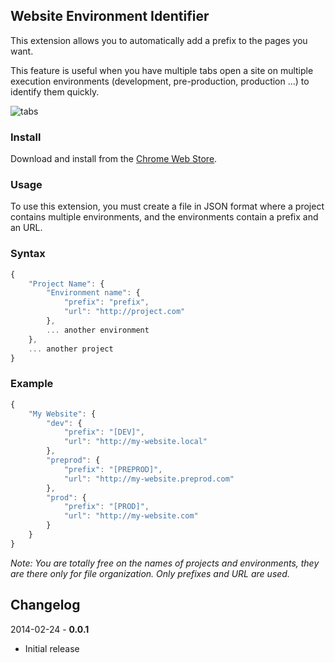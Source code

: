 ## Website Environment Identifier

This extension allows you to automatically add a prefix to the pages you want.

This feature is useful when you have multiple tabs open a site on multiple execution environments (development, pre-production, production ...) to identify them quickly.

<img src="https://raw.github.com/sylouuu/website-environment-identifier/master/img/tabs.png" alt="tabs" style="text-align:center">

### Install

Download and install from the [Chrome Web Store](https://chrome.google.com/webstore/detail/hcbgadmbdkiilgpifjgcakjehmafcjai/).

### Usage

To use this extension, you must create a file in JSON format where a project contains multiple environments, and the environments contain a prefix and an URL.

### Syntax

```js
{
    "Project Name": {
        "Environment name": {
            "prefix": "prefix",
            "url": "http://project.com"
        },
        ... another environment
    },
    ... another project
}
```

### Example

```js
{
    "My Website": {
        "dev": {
            "prefix": "[DEV]",
            "url": "http://my-website.local"
        },
        "preprod": {
            "prefix": "[PREPROD]",
            "url": "http://my-website.preprod.com"
        },
        "prod": {
            "prefix": "[PROD]",
            "url": "http://my-website.com"
        }
    }
}
```

_Note: You are totally free on the names of projects and environments, they are there only for file organization. Only prefixes and URL are used._

## Changelog

2014-02-24 - **0.0.1**

* Initial release
